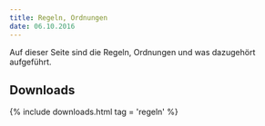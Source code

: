 ```yaml
---
title: Regeln, Ordnungen
date: 06.10.2016
---
```


Auf dieser Seite sind die Regeln, Ordnungen und was dazugehört aufgeführt.

## Downloads

{% include downloads.html tag = 'regeln' %}
